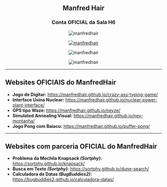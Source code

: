 <h2 align="center">Manfred Hair</h2>
<h3 align="center">Conta OFICIAL da Sala H6</h3>

<p align="center"> <img src="https://komarev.com/ghpvc/?username=manfredhair&label=Profile%20views&color=0e75b6&style=flat" alt="manfredhair" /> </p>

<p align="center"> <a href="https://github.com/ryo-ma/github-profile-trophy"><img src="https://github-profile-trophy.vercel.app/?username=manfredhair" alt="manfredhair" /></a> </p>

<p align="center"><img src="https://github-readme-stats.vercel.app/api/top-langs?username=manfredhair&show_icons=true&locale=en&layout=compact" alt="manfredhair" /></p>   

<p align="center"><img src="https://github-readme-streak-stats.herokuapp.com/?user=manfredhair&" alt="manfredhair" /></p>               

---------

<h2 align="left">Websites OFICIAIS do ManfredHair</h2>     

- **Jogo de Digitar:** https://manfredhair.github.io/crazy-ass-typing-game/
- **Interface Usina Nuclear:** https://manfredhair.github.io/nuclear-power-plant-interface/
- **GPS tipo Waze:** https://manfredhair.github.io/neyze/
- **Simulated Annealing Visual:** https://manfredhair.github.io/ney-montanha/
- **Jogo Pong com Baiacu:** https://manfredhair.github.io/puffer-pong/

---------

<h2 align="left">Websites com parceria OFICIAL do ManfredHair</h2>

- **Problema da Mochila Knapsack _(Sortphy)_:** https://sortphy.github.io/knapsack/
- **Busca em Texto _(Sortphy)_:** https://sortphy.github.io/dune-search/
- **Calculadora de Datas _(BugBuddies2)_:** https://bugbuddies2.github.io/calculadora-datas/
